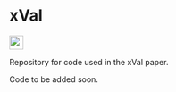 # xVal

<a href="https://arxiv.org/abs/2310.02989" style='vertical-align:middle; display:inline;'><img
							src="https://img.shields.io/badge/stat.ML-arXiv%3A2310.02989-B31B1B.svg" class="plain" style="height:25px;" /></a>

Repository for code used in the xVal paper.

Code to be added soon.
